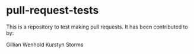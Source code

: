 # pull-request-tests

This is a repository to test making pull requests. It has been contributed to by:

Gillian Wenhold
Kurstyn Storms